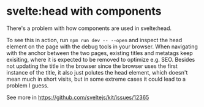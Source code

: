 # svelte:head with components
There's a problem with how components are used in svelte:head.

To see this in action, run `npm run dev -- --open` and inspect the head element on the page with the debug tools in your browser. When navigating with the anchor between the two pages, existing titles and metatags keep exisiting, where it is expected to be removed to optimize e.g. SEO. Besides not updating the title in the browser since the browser uses the first instance of the title, it also just polutes the head element, which doesn't mean much in short visits, but in some extreme cases it could lead to a problem I guess.

See more in https://github.com/sveltejs/kit/issues/12365
